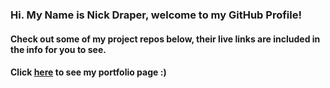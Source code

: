 ### Hi. My Name is Nick Draper, welcome to my GitHub Profile!

#### Check out some of my project repos below, their live links are included in the info for you to see.
#### Click [here](nickdraper8.github.io/portfolio-page/) to see my portfolio page :)



<!--
**nickdraper8/nickdraper8** is a ✨ _special_ ✨ repository because its `README.md` (this file) appears on your GitHub profile.

Here are some ideas to get you started:

- 🔭 I’m currently working on ...
- 🌱 I’m currently learning ...
- 👯 I’m looking to collaborate on ...
- 🤔 I’m looking for help with ...
- 💬 Ask me about ...
- 📫 How to reach me: ...
- 😄 Pronouns: ...
- ⚡ Fun fact: ...
-->
